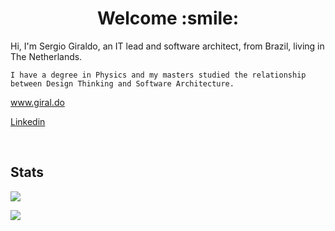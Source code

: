 <h1 align="center">
	Welcome :smile:
</h1>

<p>
	Hi, I'm Sergio Giraldo, an IT lead and software architect, from Brazil, living in The Netherlands. 
	
	I have a degree in Physics and my masters studied the relationship between Design Thinking and Software Architecture.
</p>

<p>
	<a href="https://www.giral.do" target="_blank">
 		www.giral.do
	</a>
</p>

<p>
<a href="https://www.linkedin.com/in/sergiorgiraldo" target="_blank">
  Linkedin
</a>
</p>

<br />

<a><h2>Stats</h2></a>

<p>
<span>
	<img src="https://github-readme-stats-git-masterrstaa-rickstaa.vercel.app/api?username=sergiorgiraldo&include_all_commits=false&count_private=true&hide_border=true&theme=light&show_icons=true" />
</span>
</p>

<p>
	<img src="https://github-readme-stats-git-masterrstaa-rickstaa.vercel.app/api/top-langs/?username=sergiorgiraldo&layout=compact&custom_title=Most%20used%20languages&langs_count=15&include_all_commits=true&hide_progress=true&hide_border=true&theme=light&hide=php,jupyter%20Notebook,matlab,scss,css,c,html&hide_border=true&theme=light&show_icons=true">
</p>
